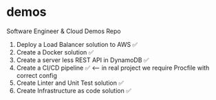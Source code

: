 # demos
Software Engineer &amp; Cloud Demos Repo


1. Deploy a Load Balancer solution to AWS ✅
2. Create a Docker solution ✅
3. Create a server less REST API in DynamoDB ✅
4. Create a CI/CD pipeline ✅ <-- in real project we require Procfile with correct config
5. Create Linter and Unit Test solution ✅
6. Create Infrastructure as code solution ✅